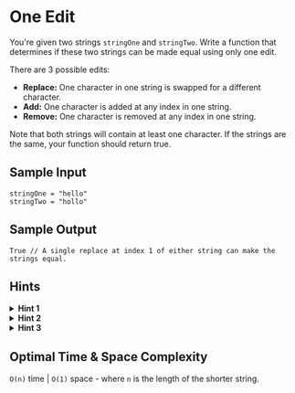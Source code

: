 # One Edit

You're given two strings `stringOne` and `stringTwo`. Write a function that determines if these two strings can be made equal using only one edit.

There are 3 possible edits:

- **Replace:** One character in one string is swapped for a different character.
- **Add:** One character is added at any index in one string.
- **Remove:** One character is removed at any index in one string.

Note that both strings will contain at least one character. If the strings are the same, your function should return true.

## Sample Input

```plaintext
stringOne = "hello"
stringTwo = "hollo"
```

## Sample Output

```plaintext
True // A single replace at index 1 of either string can make the strings equal.
```

## Hints

<details>
<summary><b>Hint 1</b></summary>

If the difference in lengths of the strings is greater than 1, then there is no way to make them equal with a single edit.

</details>

<details>
<summary><b>Hint 2</b></summary>

If the lengths of the strings are the same, then the only possible edit is a replace, because adding or removing a character would make the strings different lengths.

</details>

<details>
<summary><b>Hint 3</b></summary>

If the strings are different lengths, the only possible moves are adding and removing a character. These are essentially the same operation, because they represent the case where one string has a character that another does not.

</details>

## Optimal Time & Space Complexity

`O(n)` time | `O(1)` space - where `n` is the length of the shorter string.
